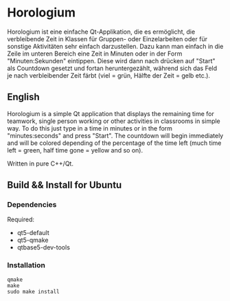 # Horologium

Horologium ist eine einfache Qt-Applikation, die es ermöglicht, die verbleibende Zeit in Klassen für Gruppen- oder Einzelarbeiten oder für sonstige Aktivitäten sehr einfach darzustellen. Dazu kann man einfach in die Zeile im unteren Bereich eine Zeit in Minuten oder in der Form "Minuten:Sekunden" eintippen. Diese wird dann nach drücken auf "Start" als Countdown gesetzt und fortan heruntergezählt, während sich das Feld je nach verbleibender Zeit färbt (viel = grün, Hälfte der Zeit = gelb etc.).

## English

Horologium is a simple Qt application that displays the remaining time for teamwork, single person working or other activities in classrooms in simple way. To do this just type in a time in minutes or in the form "minutes:seconds" and press "Start". The countdown will begin immediately and will be colored depending of the percentage of the time left (much time left = green, half time gone = yellow and so on).

Written in pure C++/Qt.

## Build && Install for Ubuntu

### Dependencies
Required:
- qt5-default
- qt5-qmake
- qtbase5-dev-tools

### Installation

```
qmake
make
sudo make install
```
